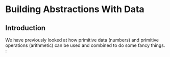 # Building Abstractions With Data

## Introduction

We have previously looked at how primitive data (numbers) and primitive operations (arithmetic) can be used and combined to do some fancy things. :
